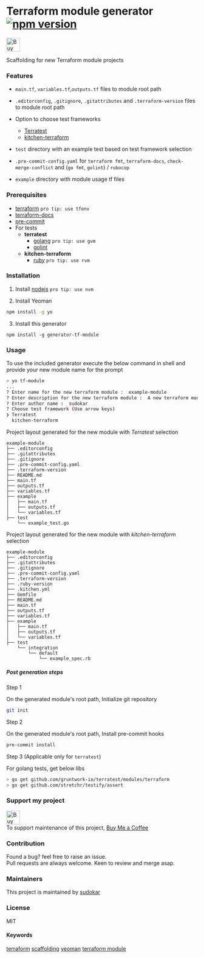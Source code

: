 # Terraform module generator [![npm version](https://badge.fury.io/js/generator-tf-module.svg)](https://www.npmjs.com/package/generator-tf-module)

<a href='https://ko-fi.com/O4O0RSHV' target='_blank'><img height='36' style='border:0px;height:36px;' src='https://az743702.vo.msecnd.net/cdn/kofi3.png?v=0' border='0' alt='Buy Me a Coffee at ko-fi.com' /></a>

Scaffolding for new Terraform module projects

### Features

- `main.tf`, `variables.tf`,`outputs.tf` files to module root path

- `.editorconfig`, `.gitignore`, `.gitattributes` and `.terraform-version` files to module root path

- Option to choose test frameworks

  - [Terratest](https://github.com/gruntwork-io/terratest)
  - [kitchen-terraform](https://github.com/newcontext-oss/kitchen-terraform)

- `test` directory with an example test based on test framework selection

- `.pre-commit-config.yaml` for `terraform fmt`, `terraform-docs`, `check-merge-conflict` and (`go fmt`, `golint`) / `rubocop`

- `example` directory with module usage tf files

### Prerequisites

- [terraform](https://learn.hashicorp.com/terraform/getting-started/install#installing-terraform) `pro tip: use tfenv`
- [terraform-docs](https://github.com/segmentio/terraform-docs)
- [pre-commit](https://pre-commit.com/#install)
- For tests
  - **terratest**
    - [golang](https://golang.org/doc/install#install) `pro tip: use gvm`
    - [golint](https://github.com/golang/lint#installation)
  - **kitchen-terraform**
    - [ruby](https://rvm.io/) `pro tip: use rvm`

### Installation

1. Install [nodejs](https://nodejs.org/en/download/) `pro tip: use nvm`

2. Install Yeoman

```sh
npm install -g yo
```

3. Install this generator

```shell
npm install -g generator-tf-module
```

### Usage

To use the included generator execute the below command in shell and provide your new module name for the prompt

```sh
> yo tf-module
...
? Enter name for the new terraform module :  example-module
? Enter description for the new terraform module :  A new terraform module
? Enter author name :  sudokar
? Choose test framework (Use arrow keys)
❯ Terratest
  kitchen-terraform
```

Project layout generated for the new module with _Terratest_ selection

```
example-module
├── .editorconfig
├── .gitattributes
├── .gitignore
├── .pre-commit-config.yaml
├── .terraform-version
├── README.md
├── main.tf
├── outputs.tf
├── variables.tf
├── example
│   ├── main.tf
│   ├── outputs.tf
│   └── variables.tf
├── test
    └── example_test.go
```

Project layout generated for the new module with _kitchen-terraform_ selection

```
example-module
├── .editorconfig
├── .gitattributes
├── .gitignore
├── .pre-commit-config.yaml
├── .terraform-version
├── .ruby-version
├── .kitchen.yml
├── Gemfile
├── README.md
├── main.tf
├── outputs.tf
├── variables.tf
├── example
│   ├── main.tf
│   ├── outputs.tf
│   └── variables.tf
├── test
    └── integration
        └── default
            └── example_spec.rb
```

##### Post generation steps

Step 1

On the generated module's root path, Initialize git repository

```sh
git init
```

Step 2

On the generated module's root path, Install pre-commit hooks

```sh
pre-commit install
```

Step 3 (Applicable only for `terratest`)

For golang tests, get below libs

```sh
> go get github.com/gruntwork-io/terratest/modules/terraform
> go get github.com/stretchr/testify/assert
```

### Support my project

<a href='https://ko-fi.com/O4O0RSHV' target='_blank'><img height='36' style='border:0px;height:36px;' src='https://az743702.vo.msecnd.net/cdn/kofi4.png?v=0' border='0' alt='Buy Me a Coffee at ko-fi.com' /></a>  
To support maintenance of this project, <a href='https://ko-fi.com/O4O0RSHV'>Buy Me a Coffee</a>

### Contribution

Found a bug? feel free to raise an issue.  
Pull requests are always welcome. Keen to review and merge asap.

### Maintainers

This project is maintained by [sudokar](https://github.com/sudokar)

### License

MIT

#### Keywords

[terraform](https://www.npmjs.com/search?q=keywords:terraform) [scaffolding](https://www.npmjs.com/search?q=keywords:scaffolding) [yeoman](https://www.npmjs.com/search?q=keywords:yeoman) [terraform module](https://www.npmjs.com/search?q=keywords:terraform%20module)
